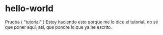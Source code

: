 # hello-world
Prueba ( "tutorial" )
Estoy haciendo esto porque me lo dice el tutorial, no sé que poner aquí, así, que pondre lo que ya he escrito.
